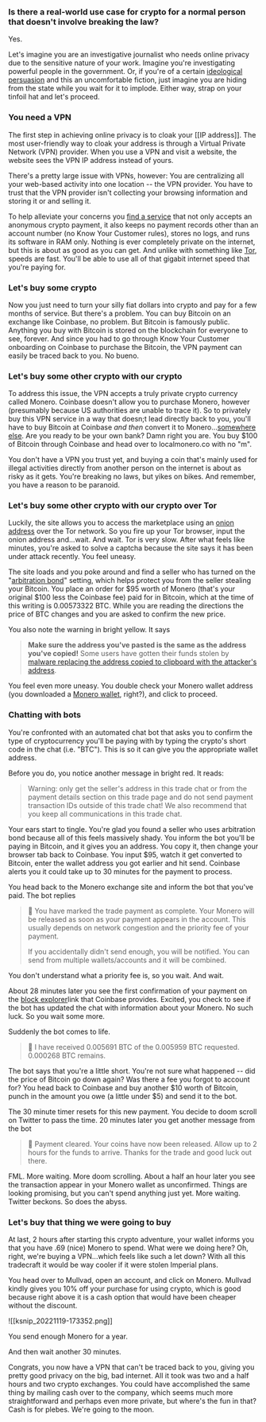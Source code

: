 ### Is there a real-world use case for crypto for a normal person that doesn't involve breaking the law? 

Yes.

Let's imagine you are an investigative journalist who needs online privacy due to the sensitive nature of your work. Imagine you're investigating powerful people in the government. Or, if you're of a certain [ideological persuasion](https://www.unqualified-reservations.org/2009/01/gentle-introduction-to-unqualified/#cha-0_footnote-5) and this an uncomfortable fiction, just imagine you are hiding from the state while you wait for it to implode. Either way, strap on your tinfoil hat and let's proceed.

### You need a VPN

The first step in achieving online privacy is to cloak your [[IP address]]. The most user-friendly way to cloak your address is through a Virtual Private Network (VPN) provider. When you use a VPN and visit a website, the website sees the VPN IP address instead of yours.

There's a pretty large issue with VPNs, however: You are centralizing all your web-based activity into one location -- the VPN provider. You have to trust that the VPN provider isn't collecting your browsing information and storing it or and selling it.

To help alleviate your concerns you [find a service](https://mullvad.net/en/servers/) that not only accepts an anonymous crypto payment, it also keeps no payment records other than an account number (no Know Your Customer rules), stores no logs, and runs its software in RAM only. Nothing is ever completely private on the internet, but this is about as good as you can get. And unlike with something like [Tor](https://www.torproject.org/), speeds are fast. You'll be able to use all of that gigabit internet speed that you're paying for.

### Let's buy some crypto

Now you just need to turn your silly fiat dollars into crypto and pay for a few months of service. But there's a problem. You can buy Bitcoin on an exchange like Coinbase, no problem. But Bitcoin is famously public. Anything you buy with Bitcoin is stored on the blockchain for everyone to see, forever. And since you had to go through Know Your Customer onboarding on Coinbase to purchase the Bitcoin, the VPN payment can easily be traced back to you. No bueno.

### Let's buy some other crypto with our crypto

To address this issue, the VPN accepts a truly private crypto currency called Monero. Coinbase doesn't allow you to purchase Monero, however (presumably because US authorities are unable to trace it). So to privately buy this VPN service in a way that doesn;t lead directly back to you, you'll have to buy Bitcoin at Coinbase *and then* convert it to Monero...[somewhere else](https://localmonero.co/). Are you ready to be your own bank? Damn right you are. You buy $100 of Bitcoin through Coinbase and head over to localmonero.co with no "m".

You don't have a VPN you trust yet, and buying a coin that's mainly used for illegal activities directly from another person on the internet is about as risky as it gets. You're breaking no laws, but yikes on bikes. And remember, you have a reason to be paranoid. 

### Let's buy some other crypto with our crypto over Tor

Luckily, the site allows you to access the marketplace using an [onion address](http://nehdddktmhvqklsnkjqcbpmb63htee2iznpcbs5tgzctipxykpj6yrid.onion/) over the Tor network. So you fire up your Tor browser, input the onion address and...wait. And wait. Tor is very slow. After what feels like minutes, you're asked to solve a captcha because the site says it has been under attack recently. You feel uneasy. 

The site loads and you poke around and find a seller who has turned on the "[arbitration bond](http://nehdddktmhvqklsnkjqcbpmb63htee2iznpcbs5tgzctipxykpj6yrid.onion/nojs/faq#protection)" setting, which helps protect you from the seller stealing your Bitcoin. You place an order for $95 worth of Monero (that's your original $100 less the Coinbase fee) paid for in Bitcoin, which at the time of this writing is 0.00573322 BTC. While you are reading the directions the price of BTC changes and you are asked to confirm the new price.

You also note the warning in bright yellow. It says

>**Make sure the address you've pasted is the same as the address you've copied!** Some users have gotten their funds stolen by [malware replacing the address copied to clipboard with the attacker's address](https://reddit.com/r/Monero/comments/mcvuxc/beware_crypto_stealing_malware/).

You feel even more uneasy. You double check your Monero wallet address (you downloaded a [Monero wallet](https://www.getmonero.org/downloads/), right?), and click to proceed. 

### Chatting with bots

You're confronted with an automated chat bot that asks you to confirm the type of cryptocurrency you'll be paying with by typing the crypto's short code in the chat (i.e. "BTC"). This is so it can give you the appropriate wallet address. 

Before you do, you notice another message in bright red. It reads:

> Warning: only get the seller's address in this trade chat or from the payment details section on this trade page and do not send payment transaction IDs outside of this trade chat! We also recommend that you keep all communications in this trade chat.

Your ears start to tingle. You're glad you found a seller who uses arbitration bond because all of this feels massively shady. You inform the bot you'll be paying in Bitcoin, and it gives you an address. You copy it, then change your browser tab back to Coinbase. You input $95, watch it get converted to Bitcoin, enter the wallet address you got earlier and hit send. Coinbase alerts you it could take up to 30 minutes for the payment to process.

You head back to the Monero exchange site and inform the bot that you've paid. The bot replies

> 🤖 You have marked the trade payment as complete. Your Monero will be released as soon as your payment appears in the account. This usually depends on network congestion and the priority fee of your payment.  
> 
> If you accidentally didn't send enough, you will be notified. You can send from multiple wallets/accounts and it will be combined.

You don't understand what a priority fee is, so you wait. And wait.

About 28 minutes later you see the first confirmation of your payment on the [block explorer](https://www.blockchain.com)link that Coinbase provides. Excited, you check to see if the bot has updated the chat with information about your Monero. No such luck. So you wait some more.

Suddenly the bot comes to life.

>🤖 I have received 0.005691 BTC of the 0.005959 BTC requested.  
   0.000268 BTC remains.

The bot says that you're a little short. You're not sure what happened -- did the price of Bitcoin go down again? Was there a fee you forgot to account for? You head back to Coinbase and buy another $10 worth of Bitcoin, punch in the amount you owe (a little under $5) and send it to the bot.

The 30 minute timer resets for this new payment. You decide to doom scroll on Twitter to pass the time. 20 minutes later you get another message from the bot

> 🤖 Payment cleared. Your coins have now been released. Allow up to 2 hours for the funds to arrive. Thanks for the trade and good luck out there.

FML. More waiting. More doom scrolling. About a half an hour later you see the transaction appear in your Monero wallet as unconfirmed. Things are looking promising, but you can't spend anything just yet. More waiting. Twitter beckons. So does the abyss.

### Let's buy that thing we were going to buy

At last, 2 hours after starting this crypto adventure, your wallet informs you that you have .69 (nice) Monero to spend. What were we doing here? Oh, right, we're buying a VPN...which feels like such a let down? With all this tradecraft it would be way cooler if it were stolen Imperial plans.

You head over to Mullvad, open an account, and click on Monero. Mullvad kindly gives you 10% off your purchase for using crypto, which is good because right above it is a cash option that would have been cheaper without the discount. 

![[ksnip_20221119-173352.png]]

You send enough Monero for a year. 

And then wait another 30 minutes.

Congrats, you now have a VPN that can't be traced back to you, giving you pretty good privacy on the big, bad internet. All it took was two and a half hours and two crypto exchanges. You could have accomplished the same thing by mailing cash over to the company, which seems much more straightforward and perhaps even more private, but where's the fun in that? Cash is for plebes. We're going to the moon.


